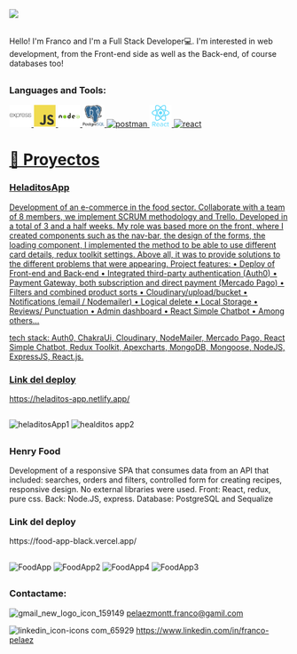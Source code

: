 <img src="https://user-images.githubusercontent.com/107089825/200742531-b5fb4f12-f716-4dcd-a30d-91813989fc47.jpg"/>

## 

Hello! I'm Franco and I'm a Full Stack Developer💻. 
I'm interested in web development, from the Front-end side as well as the Back-end, of course databases too!




## 
<h3 align="left">Languages and Tools:</h3>

<a href="https://expressjs.com" target="_blank" rel="noreferrer"> <img src="https://raw.githubusercontent.com/devicons/devicon/master/icons/express/express-original-wordmark.svg" alt="express" width="40" height="40"/> </a> <a href="https://developer.mozilla.org/en-US/docs/Web/JavaScript" target="_blank" rel="noreferrer"> <img src="https://raw.githubusercontent.com/devicons/devicon/master/icons/javascript/javascript-original.svg" alt="javascript" width="40" height="40"/> </a>  <a href="https://nodejs.org" target="_blank" rel="noreferrer"> <img src="https://raw.githubusercontent.com/devicons/devicon/master/icons/nodejs/nodejs-original-wordmark.svg" alt="nodejs" width="40" height="40"/> </a> <a href="https://www.postgresql.org" target="_blank" rel="noreferrer"> <img src="https://raw.githubusercontent.com/devicons/devicon/master/icons/postgresql/postgresql-original-wordmark.svg" alt="postgresql" width="40" height="40"/> </a> <a href="https://postman.com" target="_blank" rel="noreferrer"> <img src="https://www.vectorlogo.zone/logos/getpostman/getpostman-icon.svg" alt="postman" width="40" height="40"/> </a> <a href="https://reactjs.org/" target="_blank" rel="noreferrer"> <img src="https://raw.githubusercontent.com/devicons/devicon/master/icons/react/react-original-wordmark.svg" alt="react" width="40" height="40"/> </a>
<a href="https://es.redux.js.org/" target="_blank" rel="noreferrer"> <img src="https://user-images.githubusercontent.com/107089825/200740048-a5646f96-22ae-456b-84de-d8ac49e15fb4.png" alt="react" width="40" height="40"/></p>


## 

# 🚀 Proyectos

<h3 align="left">HeladitosApp</h3>

Development of an e-commerce in the food sector. Collaborate with a team of 8
members, we implement SCRUM methodology and Trello. Developed in a total of 3 and a half weeks.
My role was based more on the front, where I created components such as the nav-bar, the design of the forms, the 
loading component, I implemented the method to be able to use different card details, redux toolkit settings. Above all, it 
was to provide solutions to the different problems that were appearing.
Project features: 
• Deploy of Front-end and Back-end 
• Integrated third-party authentication (Auth0)
• Payment Gateway, both subscription and direct payment (Mercado Pago)
• Filters and combined product sorts
• Cloudinary/upload/bucket 
• Notifications (email / Nodemailer) 
• Logical delete
• Local Storage
• Reviews/ Punctuation
• Admin dashboard 
• React Simple Chatbot
• Among others…

tech stack:
Auth0, ChakraUi, Cloudinary, NodeMailer, Mercado Pago, React Simple Chatbot, Redux Toolkit, Apexcharts, MongoDB, Mongoose, NodeJS, ExpressJS, React.js.

<h3 align="left">Link del deploy</h3>

https://heladitos-app.netlify.app/

## 

![heladitosApp1](https://user-images.githubusercontent.com/107089825/200751892-01e6cc1d-0bd0-4bec-a6c3-e6324f7a4fc7.png)
![healditos app2](https://user-images.githubusercontent.com/107089825/200751900-7890b3de-0a0c-4bce-af62-50816541d071.png)

## 

<h3 align="left">Henry Food</h3>

Development of a responsive SPA that consumes data from an API that included: searches, orders and filters, controlled 
form for creating recipes, responsive design. No external libraries were used.
Front: React, redux, pure css.
Back: Node.JS, express.
Database: PostgreSQL and Sequalize


<h3 align="left">Link del deploy</h3>
https://food-app-black.vercel.app/

## 

![FoodApp](https://user-images.githubusercontent.com/107089825/219769284-51e50611-3950-4f94-9797-5bfb79a10ab7.png)
![FoodApp2](https://user-images.githubusercontent.com/107089825/219769316-ce062cc3-1c6a-4534-9808-81efc2ecc38d.png)
![FoodApp4](https://user-images.githubusercontent.com/107089825/219769332-a1c6929e-de9f-4934-a3c1-db68481a05e0.png)
![FoodApp3](https://user-images.githubusercontent.com/107089825/219769351-654a26fd-f9da-4687-893d-dac91c93b96c.png)

## 

<h3 align="left">Contactame:</h3>

![gmail_new_logo_icon_159149](https://user-images.githubusercontent.com/81165701/192690305-960782a0-8542-44f0-a437-a1ce7efd8105.png) pelaezmontt.franco@gamil.com

![linkedin_icon-icons com_65929](https://user-images.githubusercontent.com/81165701/192690375-47fe2b98-e23c-4bdd-83ad-1cc0b923db99.png) https://www.linkedin.com/in/franco-pelaez



